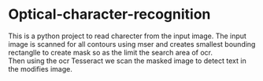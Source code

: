 # Optical-character-recognition

This is a python project to read charecter from the input image.
The input image is scanned for all contours using mser and creates smallest bounding rectanglle to create mask so as the limit the search area of ocr.  
Then using the ocr Tesseract we scan the masked image to detect text in the modifies image.

